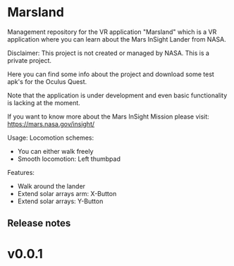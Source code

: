 # Marsland
Management repository for the VR application "Marsland" which is a VR application where you can learn about the Mars InSight Lander from NASA.

Disclaimer:
This project is not created or managed by NASA. This is a private project.

Here you can find some info about the project and download some test apk's for the Oculus Quest.

Note that the application is under development and even basic functionality is lacking at the moment.

If you want to know more about the Mars InSight Mission please visit:
https://mars.nasa.gov/insight/


Usage:
Locomotion schemes:
 - You can either walk freely
 - Smooth locomotion: Left thumbpad
 
Features:
 - Walk around the lander
 - Extend solar arrays arm: X-Button
 - Extend solar arrays: Y-Button
 
 ## Release notes
 # v0.0.1
